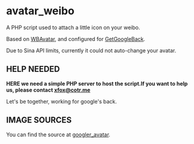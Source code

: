 avatar_weibo
========

A PHP script used to attach a little icon on your weibo.

Based on [WBAvatar](https://github.com/coderfox/WBAvatar), and configured for [GetGoogleBack](https://github.com/GetGoogleBack/).

Due to Sina API limits, currently it could not auto-change your avatar.

HELP NEEDED
-----
**HERE we need a simple PHP server to host the script.If you want to help us, please contact [xfox@cotr.me](mailto:xfox@cotr.me)**

Let's be together, working for google's back.

IMAGE SOURCES
-----

You can find the source at [googler_avatar](https://github.com/GetGoogleBack/googler_avatar).
